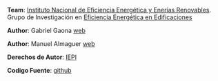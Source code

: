 **Team**: <a href="http://www.iner.gob.ec/" target="_blank">Instituto Nacional de Eficiencia Energética y Enerías Renovables</a>. <br> 
Grupo de Investigación en <a href="http://www.iner.gob.ec/" target="_blank">Eficiencia Energética en Edificaciones</a>

 **Author**: Gabriel Gaona <a href="http://gavg712.com/" target="_blank">web</a>

 **Author**: Manuel Almaguer <a href="https://github.com/manunoly" target="_blank">web</a>

 **Derechos de Autor**: <a href="https://github.com/manunoly/tmy/blob/master/softwareDerechoAutor.pdf" target="_blank">IEPI</a>
 
 **Codigo Fuente**: <a href="https://github.com/manunoly/tmy" target="_blank">github</a>
 
